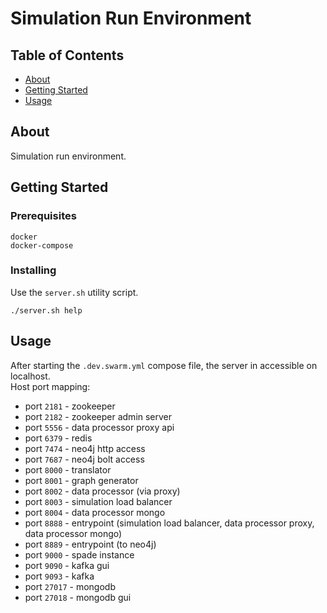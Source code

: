 # Simulation Run Environment

## Table of Contents

- [About](#about)
- [Getting Started](#getting_started)
- [Usage](#usage)

## About <a name = "about"></a>

Simulation run environment.

## Getting Started <a name = "getting_started"></a>

### Prerequisites

```
docker
docker-compose
```

### Installing
Use the `server.sh` utility script.
```
./server.sh help
```

## Usage <a name = "usage"></a>

After starting the `.dev.swarm.yml` compose file, the server in accessible on localhost. </br>
Host port mapping: </br>
* port `2181` - zookeeper
* port `2182` - zookeeper admin server
* port `5556` - data processor proxy api
* port `6379` - redis
* port `7474` - neo4j http access
* port `7687` - neo4j bolt access
* port `8000` - translator
* port `8001` - graph generator
* port `8002` - data processor (via proxy)
* port `8003` - simulation load balancer
* port `8004` - data processor mongo
* port `8888` - entrypoint (simulation load balancer, data processor proxy, data processor mongo)
* port `8889` - entrypoint (to neo4j)
* port `9000` - spade instance
* port `9090` - kafka gui
* port `9093` - kafka
* port `27017` - mongodb
* port `27018` - mongodb gui
